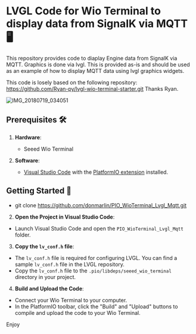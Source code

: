 # LVGL Code for Wio Terminal to display data from SignalK via MQTT🖥️

This repository provides code to diaplay Engine data from SignalK via MQTT. Graphics is done via lvgl. This is provided as-is and should
be used as an example of how to display MQTT data using lvgl graphics widgets.

This code is losely based on the following repository:
https://github.com/Ryan-py/lvgl-wio-terminal-starter.git
Thanks Ryan.

![IMG_20180719_034051](https://github.com/user-attachments/assets/3c1c7ae1-ac48-47a8-889a-a5204a65a27a)

## Prerequisites 🛠️

1. **Hardware**:
   - Seeed Wio Terminal

2. **Software**:
   - [Visual Studio Code](https://code.visualstudio.com/) with the [PlatformIO extension](https://platformio.org/platformio-ide) installed.

## Getting Started 🚀
   - git clone https://github.com/donmarlin/PIO_WioTerminal_Lvgl_Mqtt.git

2. **Open the Project in Visual Studio Code**:
- Launch Visual Studio Code and open the `PIO_WioTerminal_Lvgl_Mqtt` folder.

3. **Copy the `lv_conf.h` file**:
- The `lv_conf.h` file is required for configuring LVGL. You can find a sample `lv_conf.h` file in the LVGL repository.
- Copy the `lv_conf.h` file to the `.pio/libdeps/seeed_wio_terminal` directory in your project.

4. **Build and Upload the Code**:
- Connect your Wio Terminal to your computer.
- In the PlatformIO toolbar, click the "Build" and "Upload" buttons to compile and upload the code to your Wio Terminal.

Enjoy
